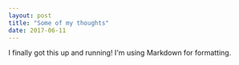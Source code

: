 ```yaml
---
layout: post
title: "Some of my thoughts"
date: 2017-06-11
---
```


I finally got this up and running! I'm using Markdown for formatting.
